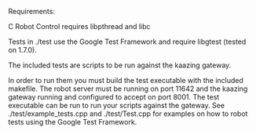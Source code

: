 
Requirements:

C Robot Control requires libpthread and libc

Tests in ./test use the Google Test Framework and require libgtest (tested on 1.7.0).

The included tests are scripts to be run against the kaazing gateway.

In order to run them you must build the test executable with the included makefile. The robot server must be running on port 11642 and the kaazing gateway running and configured to accept on port 8001. The test executable can be run to run your scripts against the gateway. See ./test/example_tests.cpp and ./test/Test.cpp for examples on how to robot tests using the Google Test Framework.

